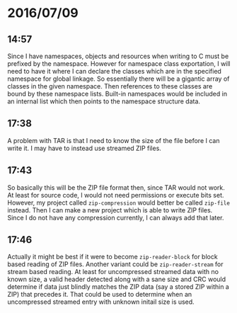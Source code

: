 # 2016/07/09

## 14:57

Since I have namespaces, objects and resources when writing to C must be
prefixed by the namespace. However for namespace class exportation, I will
need to have it where I can declare the classes which are in the specified
namespace for global linkage. So essentially there will be a gigantic array
of classes in the given namespace. Then references to these classes are bound
by these namespace lists. Built-in namespaces would be included in an internal
list which then points to the namespace structure data.

## 17:38

A problem with TAR is that I need to know the size of the file before I can
write it. I may have to instead use streamed ZIP files.

## 17:43

So basically this will be the ZIP file format then, since TAR would not work.
At least for source code, I would not need permissions or execute bits set.
However, my project called `zip-compression` would better be called `zip-file`
instead. Then I can make a new project which is able to write ZIP files. Since
I do not have any compression currently, I can always add that later.

## 17:46

Actually it might be best if it were to become `zip-reader-block` for block
based reading of ZIP files. Another variant could be `zip-reader-stream` for
stream based reading. At least for uncompressed streamed data with no known
size, a valid header detected along with a sane size and CRC would determine
if data just blindly matches the ZIP data (say a stored ZIP within a ZIP) that
precedes it. That could be used to determine when an uncompressed streamed
entry with unknown initail size is used.


